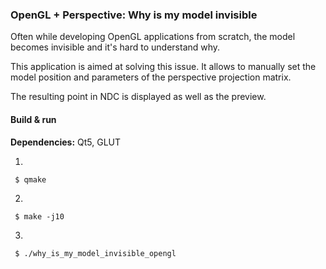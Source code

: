 ### OpenGL + Perspective: Why is my model invisible

Often while developing OpenGL applications from scratch, the model becomes invisible and it's hard to understand why.

This application is aimed at solving this issue. It allows to manually set the model position and parameters of the perspective projection matrix.

The resulting point in NDC is displayed as well as the preview.

#### Build & run
**Dependencies:** Qt5, GLUT

1.
```
 $ qmake
```
2.
```
 $ make -j10
```
3.
```
 $ ./why_is_my_model_invisible_opengl
```
